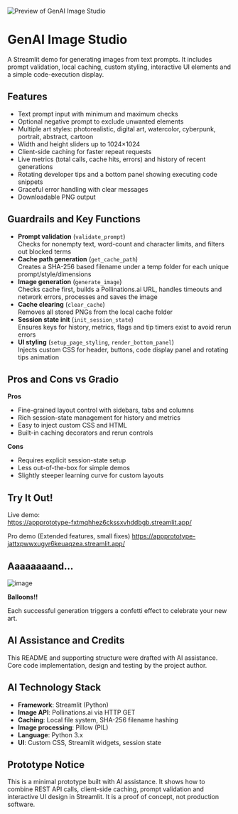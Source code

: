 ![Preview of GenAI Image Studio](https://github.com/user-attachments/assets/7940d4b8-14da-432e-91ee-bc4ea79ee06a)

# GenAI Image Studio

A Streamlit demo for generating images from text prompts. It includes prompt validation, local caching, custom styling, interactive UI elements and a simple code-execution display.

## Features

- Text prompt input with minimum and maximum checks  
- Optional negative prompt to exclude unwanted elements  
- Multiple art styles: photorealistic, digital art, watercolor, cyberpunk, portrait, abstract, cartoon  
- Width and height sliders up to 1024×1024  
- Client-side caching for faster repeat requests  
- Live metrics (total calls, cache hits, errors) and history of recent generations  
- Rotating developer tips and a bottom panel showing executing code snippets  
- Graceful error handling with clear messages  
- Downloadable PNG output  

## Guardrails and Key Functions

- **Prompt validation** (`validate_prompt`)  
  Checks for nonempty text, word-count and character limits, and filters out blocked terms  
- **Cache path generation** (`get_cache_path`)  
  Creates a SHA-256 based filename under a temp folder for each unique prompt/style/dimensions  
- **Image generation** (`generate_image`)  
  Checks cache first, builds a Pollinations.ai URL, handles timeouts and network errors, processes and saves the image  
- **Cache clearing** (`clear_cache`)  
  Removes all stored PNGs from the local cache folder  
- **Session state init** (`init_session_state`)  
  Ensures keys for history, metrics, flags and tip timers exist to avoid rerun errors  
- **UI styling** (`setup_page_styling`, `render_bottom_panel`)  
  Injects custom CSS for header, buttons, code display panel and rotating tips animation  

## Pros and Cons vs Gradio

**Pros**  
- Fine-grained layout control with sidebars, tabs and columns  
- Rich session-state management for history and metrics  
- Easy to inject custom CSS and HTML  
- Built-in caching decorators and rerun controls  

**Cons**  
- Requires explicit session-state setup  
- Less out-of-the-box for simple demos  
- Slightly steeper learning curve for custom layouts  

## Try It Out!

Live demo:  
https://appprototype-fxtmqhhez6ckssxvhddbgb.streamlit.app/

Pro demo (Extended features, small fixes)
https://appprototype-jattxpwwxugyr6keuaqzea.streamlit.app/
## Aaaaaaaand... 
![image](https://github.com/user-attachments/assets/a9f5552b-c742-46bc-b01c-0741ff107ae8)

**Balloons!!**

Each successful generation triggers a confetti effect to celebrate your new art.

## AI Assistance and Credits

This README and supporting structure were drafted with AI assistance. Core code implementation, design and testing by the project author.

## AI Technology Stack

* **Framework**: Streamlit (Python)
* **Image API**: Pollinations.ai via HTTP GET
* **Caching**: Local file system, SHA-256 filename hashing
* **Image processing**: Pillow (PIL)
* **Language**: Python 3.x
* **UI**: Custom CSS, Streamlit widgets, session state

## Prototype Notice

This is a minimal prototype built with AI assistance. It shows how to combine REST API calls, client-side caching, prompt validation and interactive UI design in Streamlit. It is a proof of concept, not production software.

